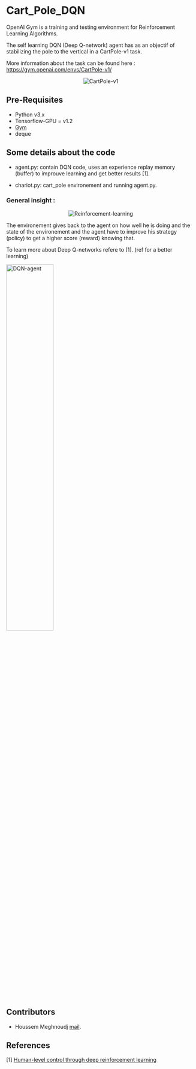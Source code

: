 # Cart_Pole_DQN
OpenAI Gym is a training and testing environment for Reinforcement Learning Algorithms.

The self learning DQN (Deep Q-network) agent has as an objectif of stabilizing the pole to the vertical in a CartPole-v1 task.

More information about the task can be found here : https://gym.openai.com/envs/CartPole-v1/

<p align="center">
  <img src="https://cdn-images-1.medium.com/max/1600/1*oMSg2_mKguAGKy1C64UFlw.gif" alt="CartPole-v1" />
</p>

## Pre-Requisites
* Python v3.x
* Tensorflow-GPU = v1.2
* [Gym](https://github.com/openai/gym)
* deque

## Some details about the code
* agent.py: contain DQN code, uses an experience replay memory (buffer) to improuve learning and get better results [1].

* chariot.py: cart_pole environement and running agent.py. 

### General insight :
<p align="center">
  <img src="https://user-images.githubusercontent.com/48867769/91853305-495cf380-ec62-11ea-95ff-c535914ad51d.jpg" alt="Reinforcement-learning" />
</p>

The environement gives back to the agent on how well he is doing and the state of the environement and the agent have to improve his strategy (policy) to get a higher score (reward) knowing that.

To learn more about Deep Q-networks refere to [1]. (ref for a better learning)

<img src="https://user-images.githubusercontent.com/48867769/91851317-3e549400-ec5f-11ea-8015-88931e568863.png" alt="DQN-agent" style="width:50%;">

## Contributors
* Houssem Meghnoudj [mail](mailto:houssem.meghnoudj@gmail.com).

## References
[1] [Human-level control through deep reinforcement learning](https://www.nature.com/articles/nature14236)
